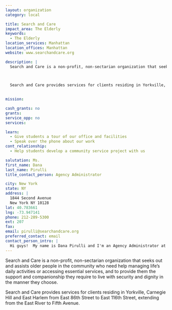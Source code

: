 ```yaml
---
layout: organization
category: local

title: Search and Care
impact_area: The Elderly
keywords: 
  - The Elderly
location_services: Manhattan
location_offices: Manhattan
website: www.searchandcare.org

description: |
  Search and Care is a non-profit, non-sectarian organization that seeks out and assists older people in the community who need help managing life’s daily activities or accessing essential services, and to provide them the support and companionship they require to live with security and dignity in the manner they choose.

  

  Search and Care provides services for clients residing in Yorkville, Carnegie Hill and East Harlem from East 86th Street to East 116th Street, extending from the East River to Fifth Avenue.

  
mission: 

cash_grants: no
grants: 
service_opp: no
services: 

learn: 
  - Give students a tour of our office and facilities
  - Speak over the phone about our work
cont_relationship: 
  - Help students develop a community service project with us

salutation: Ms.
first_name: Dana
last_name: Pirulli
title_contact_person: Agency Administrator

city: New York
state: NY
address: |
  1844 Second Avenue  
  New York NY 10128
lat: 40.783661
lng: -73.947141
phone: 212-289-5300
ext: 207
fax: 
email: pirulli@searchandcare.org
preferred_contact: email
contact_person_intro: |
  Hi guys!  My name is Dana Pirulli and I'm an Agency Administrator at Search and Care.  I've been working here for over 5 years--yep, seems like a long time, but it really isn't.  Even though I haven't worked with Common Cents, I would love to start as this is our first time working with you.  It would really give us a great opportunity to get to know you and for you to get to know us--especially our elderly population!
---
```

Search and Care is a non-profit, non-sectarian organization that seeks out and assists older people in the community who need help managing life’s daily activities or accessing essential services, and to provide them the support and companionship they require to live with security and dignity in the manner they choose.



Search and Care provides services for clients residing in Yorkville, Carnegie Hill and East Harlem from East 86th Street to East 116th Street, extending from the East River to Fifth Avenue.


